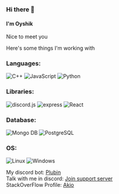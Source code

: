 ### Hi there 👋
#### I'm Oyshik

Nice to meet you 
  
  
  
Here's some things I'm working with  
  
  
### Languages:
![C++](https://img.shields.io/badge/code-C++-informational?style=flat&logo=c%2b%2b&logoColor=white&color=ff6f61)
![JavaScript](https://img.shields.io/badge/code-JavaScript-informational?style=flat&logo=javascript&logoColor=white&color=ff6f61)
![Python](https://img.shields.io/badge/code-Python-informational?style=flat&logo=python&logoColor=white&color=ff6f61)

### Libraries:
![discord.js](https://img.shields.io/badge/library-discord.js-informational?style=flat&logo=npm&logoColor=white&color=ff6f61)
![express](https://img.shields.io/badge/library-express-informational?style=flat&logo=npm&logoColor=white&color=ff6f61)
![React](https://img.shields.io/badge/library-React-informational?style=flat&logo=react&logoColor=white&color=ff6f61)
  
### Database:
![Mongo DB](https://img.shields.io/badge/database-mongodb-informational?style=flat&logo=mongo&logoColor=white&color=ff6f61) ![PostgreSQL](https://img.shields.io/badge/database-mongodb-informational?style=flat&logo=postgresql&logoColor=white&color=ff6f61) 
  
  
### OS:
![Linux](https://img.shields.io/badge/OS-linux-informational?style=flat&logo=linux&logoColor=white&color=ff6f61)
![Windows](https://img.shields.io/badge/OS-Windows-informational?style=flat&logo=windows&logoColor=white&color=ff6f61)

My discord bot: [Plubin](https://plubin.xyz)  
Talk with me in discord: [Join support server](https://discord.gg/vrCZAnyhTh)  
StackOverFlow Profile: [Akio](https://stackoverflow.com/users/14942783/akio)  
